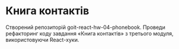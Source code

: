 # Книга контактів
Створений репозиторій goit-react-hw-04-phonebook.
Проведи рефакторинг коду завдання «Книга контактів» з третього модуля, використовуючи React-хуки.

